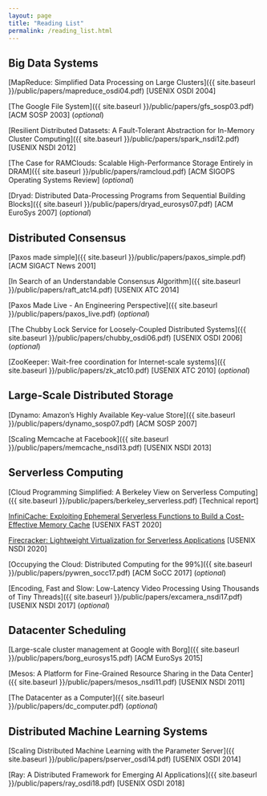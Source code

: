 ```yaml
---
layout: page
title: "Reading List"
permalink: /reading_list.html
---
```


## Big Data Systems

[MapReduce: Simplified Data Processing on Large Clusters]({{ site.baseurl }}/public/papers/mapreduce_osdi04.pdf) [USENIX OSDI 2004]

[The Google File System]({{ site.baseurl }}/public/papers/gfs_sosp03.pdf) [ACM SOSP 2003] (*optional*)

[Resilient Distributed Datasets: A Fault-Tolerant Abstraction for In-Memory Cluster Computing]({{ site.baseurl }}/public/papers/spark_nsdi12.pdf) [USENIX NSDI 2012]

[The Case for RAMClouds: Scalable High-Performance Storage Entirely in DRAM]({{ site.baseurl }}/public/papers/ramcloud.pdf) [ACM SIGOPS Operating Systems Review] (*optional*)

[Dryad: Distributed Data-Processing Programs from Sequential Building Blocks]({{ site.baseurl }}/public/papers/dryad_eurosys07.pdf) [ACM EuroSys 2007] (*optional*)


## Distributed Consensus

[Paxos made simple]({{ site.baseurl }}/public/papers/paxos_simple.pdf) [ACM SIGACT News 2001]

[In Search of an Understandable Consensus Algorithm]({{ site.baseurl }}/public/papers/raft_atc14.pdf) [USENIX ATC 2014]

[Paxos Made Live - An Engineering Perspective]({{ site.baseurl }}/public/papers/paxos_live.pdf) (*optional*)

[The Chubby Lock Service for Loosely-Coupled Distributed Systems]({{ site.baseurl }}/public/papers/chubby_osdi06.pdf) [USENIX OSDI 2006] (*optional*)

[ZooKeeper: Wait-free coordination for Internet-scale systems]({{ site.baseurl }}/public/papers/zk_atc10.pdf) [USENIX ATC 2010] (*optional*)


## Large-Scale Distributed Storage

[Dynamo: Amazon’s Highly Available Key-value Store]({{ site.baseurl }}/public/papers/dynamo_sosp07.pdf) [ACM SOSP 2007]

[Scaling Memcache at Facebook]({{ site.baseurl }}/public/papers/memcache_nsdi13.pdf) [USENIX NSDI 2013]


## Serverless Computing

[Cloud Programming Simplified: A Berkeley View on Serverless Computing]({{ site.baseurl }}/public/papers/berkeley_serverless.pdf) [Technical report]

[InfiniCache: Exploiting Ephemeral Serverless Functions to Build a Cost-Effective Memory Cache](https://www.usenix.org/conference/fast20/presentation/wang-ao) [USENIX FAST 2020]

[Firecracker: Lightweight Virtualization for Serverless Applications](https://www.usenix.org/conference/nsdi20/presentation/brooker-firecracker) [USENIX NSDI 2020]

[Occupying the Cloud: Distributed Computing for the 99%]({{ site.baseurl }}/public/papers/pywren_socc17.pdf) [ACM SoCC 2017] (*optional*)

[Encoding, Fast and Slow: Low-Latency Video Processing Using Thousands of Tiny Threads]({{ site.baseurl }}/public/papers/excamera_nsdi17.pdf) [USENIX NSDI 2017] (*optional*)


## Datacenter Scheduling

[Large-scale cluster management at Google with Borg]({{ site.baseurl }}/public/papers/borg_eurosys15.pdf) [ACM EuroSys 2015]

[Mesos: A Platform for Fine-Grained Resource Sharing in the Data Center]({{ site.baseurl }}/public/papers/mesos_nsdi11.pdf) [USENIX NSDI 2011]

[The Datacenter as a Computer]({{ site.baseurl }}/public/papers/dc_computer.pdf) (*optional*)


## Distributed Machine Learning Systems

[Scaling Distributed Machine Learning with the Parameter Server]({{ site.baseurl }}/public/papers/pserver_osdi14.pdf) [USENIX OSDI 2014]

[Ray: A Distributed Framework for Emerging AI Applications]({{ site.baseurl }}/public/papers/ray_osdi18.pdf) [USENIX OSDI 2018]
